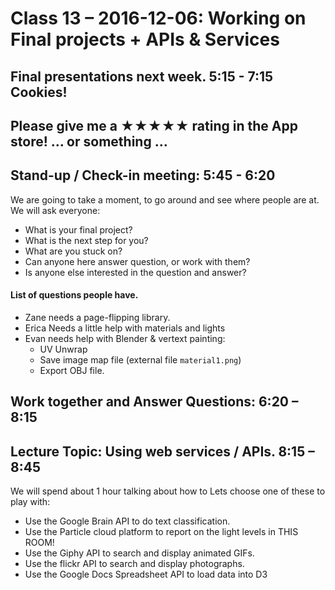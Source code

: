 # Class 13 – 2016-12-06: Working on Final projects + APIs & Services

## Final presentations next week. 5:15 - 7:15  **Cookies!**

## Please give me a ★★★★★ rating in the App store! … or something …

## Stand-up / Check-in meeting: 5:45 - 6:20
We are going to take a moment, to go around and see where people are at. We will ask everyone:
* What is your final project?
* What is the next step for you?
* What are you stuck on?
* Can anyone here answer <persons> question, or work with them?
* Is anyone else interested in the question and answer?

#### List of questions people have.

- Zane needs a page-flipping library.
- Erica Needs a little help with materials and lights
- Evan needs help with Blender & vertext painting:
    - UV Unwrap
    - Save image map file (external file `material1.png`)
    - Export OBJ file.


## Work together and Answer Questions: 6:20 – 8:15

## Lecture Topic:  Using web services / APIs. 8:15 – 8:45
We will spend about 1 hour talking about how to
Lets choose one of these to play with:
* Use the Google Brain API to do text classification.
* Use the Particle cloud platform to report on the light levels in THIS ROOM!
* Use the Giphy API to search and display animated GIFs.
* Use the flickr API to search and display photographs.
* Use the Google Docs Spreadsheet API to load data into D3



